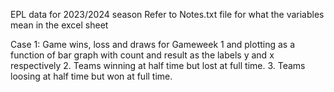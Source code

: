 EPL data for 2023/2024 season
Refer to Notes.txt file for what the variables mean in the excel sheet

Case 1: Game wins, loss and draws for Gameweek 1 and plotting as a function of bar graph with count and result as the labels y and x respectively
2. Teams winning at half time but lost at full time.
3. Teams loosing at half time but won at full time.